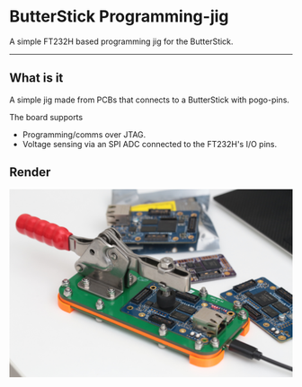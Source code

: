 # ButterStick Programming-jig

A simple FT232H based programming jig for the ButterStick.

---

## What is it

A simple jig made from PCBs that connects to a ButterStick with pogo-pins.

The board supports 
 - Programming/comms over JTAG.
 - Voltage sensing via an SPI ADC connected to the FT232H's I/O pins.

## Render

![Finished PCBs](docs/programming-jig.jpeg "Finished PCBs")